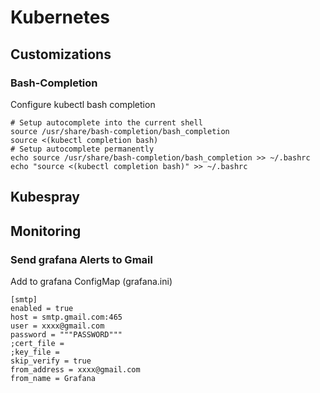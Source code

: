 # Kubernetes

## Customizations
### Bash-Completion
Configure kubectl bash completion
```
# Setup autocomplete into the current shell
source /usr/share/bash-completion/bash_completion
source <(kubectl completion bash)
# Setup autocomplete permanently
echo source /usr/share/bash-completion/bash_completion >> ~/.bashrc
echo "source <(kubectl completion bash)" >> ~/.bashrc
```

## Kubespray


## Monitoring
### Send grafana Alerts to Gmail
Add to grafana ConfigMap (grafana.ini)
```
[smtp]
enabled = true
host = smtp.gmail.com:465
user = xxxx@gmail.com
password = """PASSWORD"""
;cert_file =
;key_file =
skip_verify = true
from_address = xxxx@gmail.com
from_name = Grafana
```
